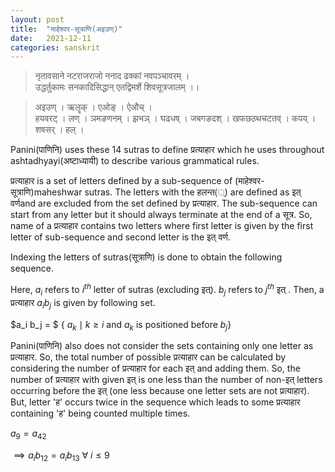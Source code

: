 ```yaml
---
layout: post
title:  "माहेश्वर-सूत्राणि(अइउण्)"
date:   2021-12-11
categories: sanskrit
---
```


> नृतावसाने नटराजराजो ननाद ढक्कां नवपञ्चावरम् । \
 उद्धर्तुकामः सनकादिसिद्धान् एतद्विमर्शे शिवसूत्रजालम् ।।


> अइउण् । ऋलॄक् । एओङ् । ऐऔच् । \
हयवरट् । लण् । ञमङणनम् । झभञ् । घढधष् । जबगङदश् । खफछठथचटतव् । कपय् । शषसर् । हल् ।

Panini(पाणिनि) uses these 14 sutras to define प्रत्याहार which he uses throughout ashtadhyayi(अष्टाध्यायी) to describe various grammatical rules. 

प्रत्याहार is a set of letters defined by a sub-sequence of (माहेश्वर-सूत्राणि)maheshwar sutras. The letters with the हलन्त(्) are defined as इत् वर्णand are excluded from the set defined by प्रत्याहार. The sub-sequence can start from any letter but it should always terminate at the end of a सूत्र. So, name of a प्रत्याहार contains two letters where first letter is given by the first letter of sub-sequence and second letter is the इत् वर्ण.

Indexing the letters of sutras(सूत्राणि) is done to obtain the following sequence. 

<body onload="create_sequence('panini');"></body>

<div id='sequence'>

</div>

Here, $a_i$ refers to $i^{th}$ letter of sutras (excluding इत्). $b_j$ refers to $j^{th}$ इत् . Then, a प्रत्याहार $a_i b_j$ is given by following set.

$a_i b_j = $ { $a_k \mid  k \geq i$  and $a_k$ is positioned before $b_j$}

Panini(पाणिनि) also does not consider the sets containing only one letter as प्रत्याहार. So, the total number of possible प्रत्याहार can be calculated by considering the number of प्रत्याहार for each इत् and adding them. So, the number of  प्रत्याहार with given इत् is one less than the number of non-इत् letters occurring before the इत् (one less because one letter sets are not प्रत्याहार). But, letter 'ह' occurs twice in the sequence which leads to some प्रत्याहार containing 'ह' being counted multiple times. 


<div id='calculation'>

$a_9 = a_{42}$ <br>

$\implies a_i b_{12} = a_i b_{13}\ \forall\ i\leq9$ 

</div>
 

<script src="/assets/panini.js"><script>
